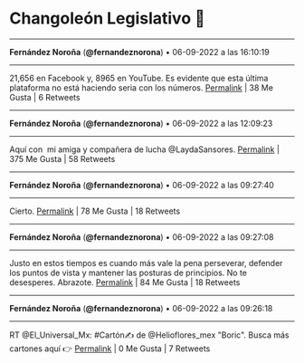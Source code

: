 # Changoleón Legislativo 🙈
*****
**Fernández Noroña** (**@fernandeznorona**) • 06-09-2022 a las 16:10:19
*****
21,656 en Facebook y, 8965 en YouTube. Es evidente que esta última plataforma no está haciendo seria con los números.
[Permalink](https://twitter.com/fernandeznorona/status/1567304216724529153) | 38 Me Gusta | 6 Retweets
*****
**Fernández Noroña** (**@fernandeznorona**) • 06-09-2022 a las 12:09:23
*****
Aquí con ⁦ mi amiga y compañera de lucha @LaydaSansores⁩.
[Permalink](https://twitter.com/fernandeznorona/status/1567243584557948929) | 375 Me Gusta | 58 Retweets
*****
**Fernández Noroña** (**@fernandeznorona**) • 06-09-2022 a las 09:27:40
*****
Cierto.
[Permalink](https://twitter.com/fernandeznorona/status/1567202888857821186) | 78 Me Gusta | 18 Retweets
*****
**Fernández Noroña** (**@fernandeznorona**) • 06-09-2022 a las 09:27:08
*****
Justo en estos tiempos es cuando más vale la pena perseverar, defender los puntos de vista y mantener las posturas de principios. No te desesperes. Abrazote.
[Permalink](https://twitter.com/fernandeznorona/status/1567202753570656258) | 84 Me Gusta | 18 Retweets
*****
**Fernández Noroña** (**@fernandeznorona**) • 06-09-2022 a las 09:26:18
*****
RT @El_Universal_Mx: #Cartón✍️ de @Helioflores_mex "Boric". Busca más cartones aquí 👉
[Permalink](https://twitter.com/fernandeznorona/status/1567202544996212744) | 0 Me Gusta | 7 Retweets